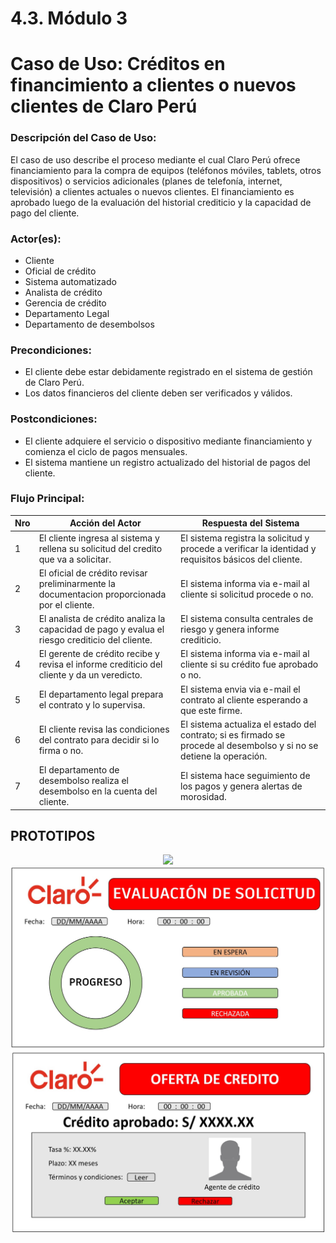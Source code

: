 # 4.3. Módulo 3

# Caso de Uso: Créditos en financimiento a clientes o nuevos clientes de Claro Perú

### Descripción del Caso de Uso:
El caso de uso describe el proceso mediante el cual Claro Perú ofrece financiamiento para la compra de equipos (teléfonos móviles, tablets, otros dispositivos) o servicios adicionales (planes de telefonía, internet, televisión) a clientes actuales o nuevos clientes. El financiamiento es aprobado luego de la evaluación del historial crediticio y la capacidad de pago del cliente.

### Actor(es):
- Cliente
- Oficial de crédito
- Sistema automatizado
- Analista de crédito
- Gerencia de crédito
- Departamento Legal
- Departamento de desembolsos

### Precondiciones:
- El cliente debe estar debidamente registrado en el sistema de gestión de Claro Perú.
- Los datos financieros del cliente deben ser verificados y válidos.

### Postcondiciones:
- El cliente adquiere el servicio o dispositivo mediante financiamiento y comienza el ciclo de pagos mensuales.
- El sistema mantiene un registro actualizado del historial de pagos del cliente.

### Flujo Principal:

| Nro | Acción del Actor | Respuesta del Sistema |
|-----|------------------|-----------------------|
| 1   | El cliente ingresa al sistema y rellena su solicitud del credito que va a solicitar. | El sistema registra la solicitud y procede a verificar la identidad y requisitos básicos del cliente. |
| 2   | El oficial de crédito revisar preliminarmente la documentacion proporcionada por el cliente. | El sistema informa via e-mail al cliente si solicitud procede o no. |
| 3   | El analista de crédito analiza la capacidad de pago y evalua el riesgo crediticio del cliente. | El sistema consulta centrales de riesgo y genera informe crediticio. |
| 4   | El gerente de crédito recibe y revisa el informe crediticio del cliente y da un veredicto. | El sistema informa via e-mail al cliente si su crédito fue aprobado o no. |
| 5   | El departamento legal prepara el contrato y lo supervisa. | El sistema envia via e-mail el contrato al cliente esperando a que este firme. |
| 6   | El cliente revisa las condiciones del contrato para decidir si lo firma o no. | El sistema actualiza el estado del contrato; si es firmado se procede al desembolso y si no se detiene la operación. |
| 7   | El departamento de desembolso realiza el desembolso en la cuenta del cliente. | El sistema hace seguimiento de los pagos y genera alertas de morosidad. |

## PROTOTIPOS 

<div align="center">
<a>
    <img src="https://github.com/fiis-bd242/bd242-grupo6/blob/main/src/prototipo%20evaluaci%C3%B3n%20de%20credito.jpeg?raw=true" 
</a>
</div>

<div align="center">
<a>
    <img src="https://github.com/fiis-bd242/bd242-grupo6/blob/main/src/prototipo%20solicitud%20de%20creditos.jpeg?raw=true" 
</a>
</div>

<div align="center">
<a>
    <img src="https://github.com/fiis-bd242/bd242-grupo6/blob/main/src/oferta%20credito.jpeg?raw=true" 
</a>
</div>